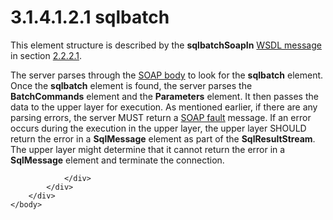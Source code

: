 <html dir="LTR" xmlns:mshelp="http://msdn.microsoft.com/mshelp" xmlns:ddue="http://ddue.schemas.microsoft.com/authoring/2003/5" xmlns:xlink="http://www.w3.org/1999/xlink" xmlns:tool="http://www.microsoft.com/tooltip">
    <head>
        <meta http-equiv="Content-Type" content="text/html; CHARSET=utf-8"></meta>
        <meta name="save" content="history"></meta>
        <title>3.1.4.1.2.1 sqlbatch</title>
        <xml>
            <mshelp:toctitle title="3.1.4.1.2.1 sqlbatch"></mshelp:toctitle>
            <mshelp:rltitle title="[MS-SSNWS]: sqlbatch"></mshelp:rltitle>
            <mshelp:keyword index="A" term="f098ed0c-e64f-402a-892d-b73c565f3bc3"></mshelp:keyword>
            <mshelp:attr name="DCSext.ContentType" value="open specification"></mshelp:attr>
            <mshelp:attr name="AssetID" value="f098ed0c-e64f-402a-892d-b73c565f3bc3"></mshelp:attr>
            <mshelp:attr name="TopicType" value="kbRef"></mshelp:attr>
            <mshelp:attr name="DCSext.Title" value="[MS-SSNWS]: sqlbatch" />
        </xml>
    </head>
    <body>
        <div id="header">
            <h1 class="heading">3.1.4.1.2.1 sqlbatch</h1>
        </div>
        <div id="mainSection">
            <div id="mainBody">
                <div id="allHistory" class="saveHistory"></div>
                <div id="sectionSection0" class="section" name="collapseableSection">
                    

<p>This element structure is described by the <b>sqlbatchSoapIn</b>
<a href="4baedaec-b5a7-4176-be88-e1cec659ab8c.html#gt_d5ccdf11-3f53-4118-a845-dfaca61838fb">WSDL message</a> in section <a href="412a60e3-0344-4cb0-9700-861a1a4e04e8.html">2.2.2.1</a>.</p>

<p>The server parses through the <a href="4baedaec-b5a7-4176-be88-e1cec659ab8c.html#gt_57cdf8ab-8d79-462d-a446-5d85632a7a04">SOAP body</a> to look for the <b>sqlbatch</b>
element. Once the <b>sqlbatch</b> element is found, the server parses the <b>BatchCommands</b>
element and the <b>Parameters</b> element. It then passes the data to the upper
layer for execution. As mentioned earlier, if there are any parsing errors, the
server MUST return a <a href="4baedaec-b5a7-4176-be88-e1cec659ab8c.html#gt_ec8728a8-1a75-426f-8767-aa1932c7c19f">SOAP
fault</a> message. If an error occurs during the execution in the upper layer,
the upper layer SHOULD return the error in a <b>SqlMessage</b> element as part
of the <b>SqlResultStream</b>. The upper layer might determine that it cannot
return the error in a <b>SqlMessage</b> element and terminate the connection.</p>


                </div>
            </div>
        </div>
    </body>
</html>